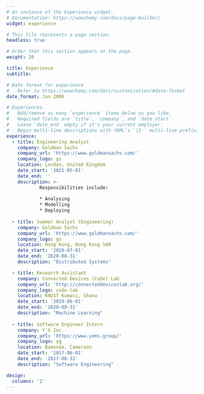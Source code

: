 ```yaml
---
# An instance of the Experience widget.
# Documentation: https://wowchemy.com/docs/page-builder/
widget: experience

# This file represents a page section.
headless: true

# Order that this section appears on the page.
weight: 20

title: Experience
subtitle:

# Date format for experience
#   Refer to https://wowchemy.com/docs/customization/#date-format
date_format: Jan 2006

# Experiences.
#   Add/remove as many `experience` items below as you like.
#   Required fields are `title`, `company`, and `date_start`.
#   Leave `date_end` empty if it's your current employer.
#   Begin multi-line descriptions with YAML's `|2-` multi-line prefix.
experience:
  - title: Engineering Analyst
    company: Goldman Sachs
    company_url: 'https://www.goldmansachs.com/'
    company_logo: gs
    location: London, United Kingdom
    date_start: '2021-05-01'
    date_end: ''
    description: >-
            Responsibilities include:
            
            * Analysing
            * Modelling
            * Deploying
        
  - title: Summer Analyst (Engineering)
    company: Goldman Sachs
    company_url: 'https://www.goldmansachs.com/'
    company_logo: gs
    location: Hong Kong, Hong Kong SAR
    date_start: '2020-07-01'
    date_end: '2020-08-31'
    description: "Distributed Systems"

  - title: Research Assistant
    company: Connected Devices (CoDe) Lab
    company_url: 'http://connecteddeviceslab.org/'
    company_logo: code-lab
    location: KNUST Kumasi, Ghana
    date_start: '2019-06-01'
    date_end: '2020-08-31'
    description: "Machine Learning"
    
  - title: Software Engineer Intern
    company: Y'G Inc.
    company_url: 'https://www.yems.group/'
    company_logo: yg
    location: Bamenda, Cameroon
    date_start: '2017-06-01'
    date_end: '2017-08-31'
    description: "Software Engineering"

design:
  columns: '2'
---
```

